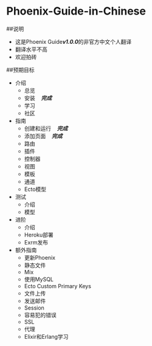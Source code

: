 # Phoenix-Guide-in-Chinese

##说明
+ 这是Phoenix Guide<strong><em>v1.0.0</em></strong>的非官方中文个人翻译
+ 翻译水平不高
+ 欢迎拍砖

##预期目标
- 介绍
	- 总览
	- 安装&nbsp;&nbsp;&nbsp;&nbsp;<strong><em>完成</em></strong>
	- 学习
	- 社区
- 指南
	- 创建和运行&nbsp;&nbsp;&nbsp;&nbsp;<strong><em>完成</em></strong>
	- 添加页面&nbsp;&nbsp;&nbsp;&nbsp;<strong><em>完成</em></strong>
	- 路由
	- 插件
	- 控制器
	- 视图
	- 模板
	- 通道
	- Ecto模型
- 测试
	- 介绍
	- 模型
- 进阶
	- 介绍
	- Heroku部署
	- Exrm发布
- 额外指南
	- 更新Phoenix
	- 静态文件
	- Mix
	- 使用MySQL
	- Ecto Custom Primary Keys
	- 文件上传
	- 发送邮件
	- Session
	- 容易犯的错误
	- SSL
	- 代理
	- Elixir和Erlang学习